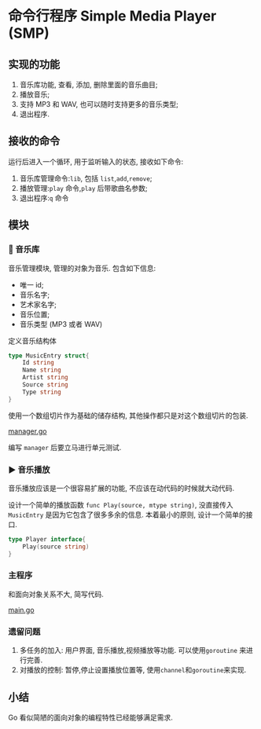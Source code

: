 # 命令行程序 Simple Media Player (SMP)

## 实现的功能

1. 音乐库功能, 查看, 添加, 删除里面的音乐曲目;
2. 播放音乐;
3. 支持 MP3 和 WAV, 也可以随时支持更多的音乐类型;
4. 退出程序.

## 接收的命令

运行后进入一个循环, 用于监听输入的状态, 接收如下命令:

1. 音乐库管理命令:`lib`, 包括 `list`,`add`,`remove`;
2. 播放管理:`play` 命令,`play` 后带歌曲名参数;
3. 退出程序:`q` 命令

## 模块

### 🎵 音乐库

音乐管理模块, 管理的对象为音乐. 包含如下信息:
- 唯一 id;
- 音乐名字;
- 艺术家名字;
- 音乐位置;
- 音乐类型 (MP3 或者 WAV)

定义音乐结构体
```go
type MusicEntry struct{
    Id string
    Name string
    Artist string
    Source string
    Type string
}
```
使用一个数组切片作为基础的储存结构, 其他操作都只是对这个数组切片的包装.

[manager.go](mlib/manager.go)

编写 `manager` 后要立马进行单元测试.

### ▶️ 音乐播放

音乐播放应该是一个很容易扩展的功能, 不应该在动代码的时候就大动代码.

设计一个简单的播放函数 `func Play(source, mtype string)`, 没直接传入 `MusicEntry` 是因为它包含了很多多余的信息. 本着最小的原则, 设计一个简单的接口.

```go
type Player interface{
    Play(source string)
}
```

### 主程序
和面向对象关系不大, 简写代码.

[main.go](./src/main.go)

### 遗留问题
1. 多任务的加入: 用户界面, 音乐播放,视频播放等功能. 可以使用`goroutine` 来进行完善.
2. 对播放的控制: 暂停,停止设置播放位置等, 使用`channel`和`goroutine`来实现.

## 小结
Go 看似简陋的面向对象的编程特性已经能够满足需求.